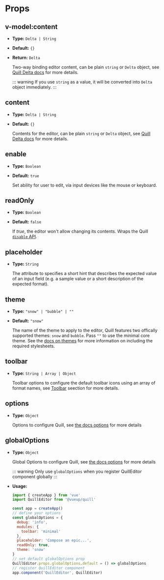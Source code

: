 # Props

## v-model:content
- **Type:** `Delta | String`
- **Default:** `{}`
- **Return:** `Delta`
  
  Two-way binding editor content, can be plain `string` or `Delta` object, see [Quill Delta docs](https://quilljs.com/docs/delta/) for more details.
  
  ::: warning
  If you use `string` as a value, it will be converted into `Delta` object immediately.
  :::

## content
- **Type:** `Delta | String`
- **Default:** `{}`

  Contents for the editor, can be plain `string` or `Delta` object, see [Quill Delta docs](https://quilljs.com/docs/delta/) for more details.

## enable
- **Type:** `Boolean`
- **Default:** `true`

  Set ability for user to edit, via input devices like the mouse or keyboard.

## readOnly
- **Type:** `Boolean`
- **Default:** `false`

  If *true*, the editor won't allow changing its contents. Wraps the Quill [`disable` API](https://quilljs.com/docs/api/#disable). 

## placeholder
- **Type:** `String`

  The attribute to specifies a short hint that describes the expected value of an input field (e.g. a sample value or a short description of the expected format).

## theme
- **Type:** `"snow" | "bubble" | ""`
- **Default:** `"snow"`

  The name of the theme to apply to the editor, Quill features two offically supported themes: `snow` and `bubble`. Pass `""` to use the minimal core theme. See the [docs on themes](https://quilljs.com/docs/themes/) for more information on including the required stylesheets. 

## toolbar
- **Type:** `String | Array | Object`

  Toolbar options to configure the default toolbar icons using an array of format names, see [Toolbar](../guide/toolbar.md) seection for more details.

## options
- **Type:** `Object`

  Options to configure Quill, see [the docs options](../guide/options.md) for more details

## globalOptions
- **Type:** `Object`

  Global Options to configure Quill, see [the docs options](../guide/options.md) for more details
  
  ::: warning
  Only use `globalOptions` when you register QuillEditor component globally
  :::

- **Usage:**

  ~~~ js
  import { createApp } from 'vue'
  import QuillEditor from '@vueup/quill'

  const app = createApp()
  // define your options
  const globalOptions = {
    debug: 'info',
    modules: {
      toolbar: 'minimal'
    },
    placeholder: 'Compose an epic...',
    readOnly: true,
    theme: 'snow'
  }
  // set default globalOptions prop
  QuillEditor.props.globalOptions.default = () => globalOptions
  // register QuillEditor component
  app.component('QuillEditor', QuillEditor)
  ~~~
